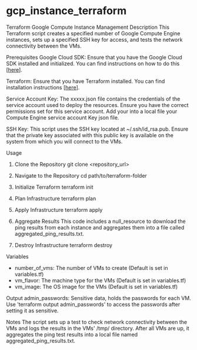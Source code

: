 # gcp_instance_terraform

Terraform Google Compute Instance Management
Description
This Terraform script creates a specified number of Google Compute Engine instances, sets up a specified SSH key for access, and tests the network connectivity between the VMs.

Prerequisites
Google Cloud SDK: Ensure that you have the Google Cloud SDK installed and initialized. You can find instructions on how to do this [[here](https://cloud.google.com/sdk/docs/install-sdk)].

Terraform: Ensure that you have Terraform installed. You can find installation instructions [[here](https://developer.hashicorp.com/terraform/tutorials/aws-get-started/install-cli)].

Service Account Key: The xxxxx.json file contains the credentials of the service account used to deploy the resources. Ensure you have the correct permissions set for this service account. Add your into a local file your Compute Engine service account Key json file.

SSH Key: This script uses the SSH key located at ~/.ssh/id_rsa.pub. Ensure that the private key associated with this public key is available on the system from which you will connect to the VMs.

Usage

1. Clone the Repository
   git clone <repository_url>

2. Navigate to the Repository
   cd path/to/terraform-folder

3. Initialize Terraform
   terraform init
   
4. Plan Infrastructure
   terraform plan

5. Apply Infrastructure
   terraform apply

6. Aggregate Results
   This code includes a null_resource to download the ping results from each instance and aggregates them into a file called aggregated_ping_results.txt.

7. Destroy Infrastructure
   terraform destroy

Variables
 * number_of_vms: The number of VMs to create (Default is set in variables.tf)
 * vm_flavor: The machine type for the VMs (Default is set in variables.tf)
 * vm_image: The OS image for the VMs (Default is set in variables.tf)

Output 
admin_passwords: Sensitive data, holds the passwords for each VM. Use 'terraform output admin_passwords' to access the passwords after setting it as sensitive.

Notes
The script sets up a test to check network connectivity between the VMs and logs the results in the VMs' /tmp/ directory. After all VMs are up, it aggregates the ping test results into a local file named aggregated_ping_results.txt.
